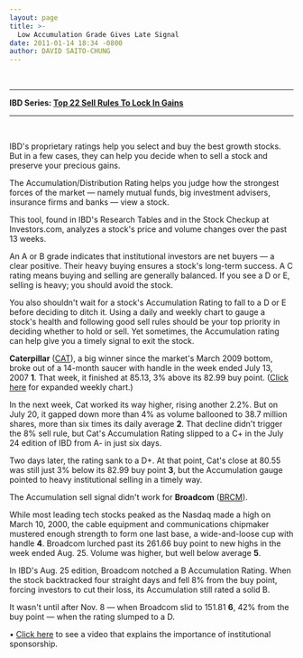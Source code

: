 ```yaml
---
layout: page
title: >-
  Low Accumulation Grade Gives Late Signal
date: 2011-01-14 18:34 -0800
author: DAVID SAITO-CHUNG
---
```





 




---


**IBD Series: [Top 22 Sell Rules To Lock In Gains](/NewsAndAnalysis/SpecialReport/559132/201101101401/22-Sell-Rules-To-Increase-Profits.aspx)** 




---


 


IBD's proprietary ratings help you select and buy the best growth stocks. But in a few cases, they can help you decide when to sell a stock and preserve your precious gains.


The Accumulation/Distribution Rating helps you judge how the strongest forces of the market — namely mutual funds, big investment advisers, insurance firms and banks — view a stock.


This tool, found in IBD's Research Tables and in the Stock Checkup at Investors.com, analyzes a stock's price and volume changes over the past 13 weeks.


An A or B grade indicates that institutional investors are net buyers — a clear positive. Their heavy buying ensures a stock's long-term success. A C rating means buying and selling are generally balanced. If you see a D or E, selling is heavy; you should avoid the stock.


You also shouldn't wait for a stock's Accumulation Rating to fall to a D or E before deciding to ditch it. Using a daily and weekly chart to gauge a stock's health and following good sell rules should be your top priority in deciding whether to hold or sell. Yet sometimes, the Accumulation rating can help give you a timely signal to exit the stock.


**Caterpillar** ([CAT](https://research.investors.com/quote.aspx?symbol=CAT)), a big winner since the market's March 2009 bottom, broke out of a 14-month saucer with handle in the week ended July 13, 2007 **1**. That week, it finished at 85.13, 3% above its 82.99 buy point. ([Click here](https://www.investors.com/ICChart11411.pdf) for expanded weekly chart.)


In the next week, Cat worked its way higher, rising another 2.2%. But on July 20, it gapped down more than 4% as volume ballooned to 38.7 million shares, more than six times its daily average **2**. That decline didn't trigger the 8% sell rule, but Cat's Accumulation Rating slipped to a C+ in the July 24 edition of IBD from A- in just six days.


Two days later, the rating sank to a D+. At that point, Cat's close at 80.55 was still just 3% below its 82.99 buy point **3**, but the Accumulation gauge pointed to heavy institutional selling in a timely way.


The Accumulation sell signal didn't work for **Broadcom** ([BRCM](https://research.investors.com/quote.aspx?symbol=BRCM)).


While most leading tech stocks peaked as the Nasdaq made a high on March 10, 2000, the cable equipment and communications chipmaker mustered enough strength to form one last base, a wide-and-loose cup with handle **4**. Broadcom lurched past its 261.66 buy point to new highs in the week ended Aug. 25. Volume was higher, but well below average **5**.


In IBD's Aug. 25 edition, Broadcom notched a B Accumulation Rating. When the stock backtracked four straight days and fell 8% from the buy point, forcing investors to cut their loss, its Accumulation still rated a solid B.


It wasn't until after Nov. 8 — when Broadcom slid to 151.81 **6**, 42% from the buy point — when the rating slumped to a D.


• [Click here](https://www.investors.com/MediaCenter/446284/200610031742/Guide-to-CAN-SLIM.aspx) to see a video that explains the importance of institutional sponsorship.




